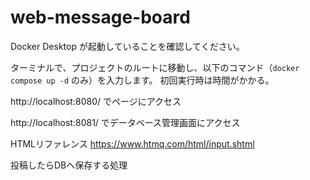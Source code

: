 # web-message-board

Docker Desktop が起動していることを確認してください。

ターミナルで、プロジェクトのルートに移動し、以下のコマンド（`docker compose up -d` のみ）を入力します。 初回実行時は時間がかかる。

http://localhost:8080/ でページにアクセス

http://localhost:8081/  でデータベース管理画面にアクセス


HTMLリファレンス
https://www.htmq.com/html/input.shtml


投稿したらDBへ保存する処理
<?php
session_start();
require_once(__DIR__ . '/../src/db_connect.php');

if (isset($_POST['action_type']) && $_POST['action_type']) {
  if ($_POST['action_type'] === 'insert') {
    require(__DIR__ . '/../src/insert_message.php');
  }
}